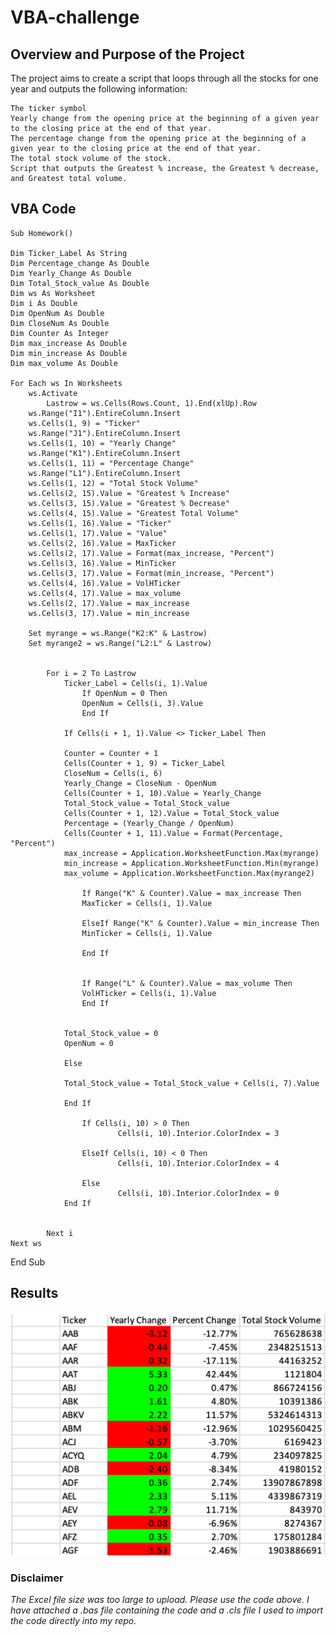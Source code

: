 # VBA-challenge

## Overview and Purpose of the Project
The project aims to create a script that loops through all the stocks for one year and outputs the following information:
```
The ticker symbol
Yearly change from the opening price at the beginning of a given year to the closing price at the end of that year.
The percentage change from the opening price at the beginning of a given year to the closing price at the end of that year.
The total stock volume of the stock. 
Script that outputs the Greatest % increase, the Greatest % decrease, and Greatest total volume. 
```
## VBA Code 

    Sub Homework()

    Dim Ticker_Label As String
    Dim Percentage_change As Double
    Dim Yearly_Change As Double
    Dim Total_Stock_value As Double
    Dim ws As Worksheet
    Dim i As Double
    Dim OpenNum As Double
    Dim CloseNum As Double
    Dim Counter As Integer
    Dim max_increase As Double
    Dim min_increase As Double
    Dim max_volume As Double

    For Each ws In Worksheets
        ws.Activate
            Lastrow = ws.Cells(Rows.Count, 1).End(xlUp).Row
        ws.Range("I1").EntireColumn.Insert
        ws.Cells(1, 9) = "Ticker"
        ws.Range("J1").EntireColumn.Insert
        ws.Cells(1, 10) = "Yearly Change"
        ws.Range("K1").EntireColumn.Insert
        ws.Cells(1, 11) = "Percentage Change"
        ws.Range("L1").EntireColumn.Insert
        ws.Cells(1, 12) = "Total Stock Volume"
        ws.Cells(2, 15).Value = "Greatest % Increase"
        ws.Cells(3, 15).Value = "Greatest % Decrease"
        ws.Cells(4, 15).Value = "Greatest Total Volume"
        ws.Cells(1, 16).Value = "Ticker"
        ws.Cells(1, 17).Value = "Value"
        ws.Cells(2, 16).Value = MaxTicker
        ws.Cells(2, 17).Value = Format(max_increase, "Percent")
        ws.Cells(3, 16).Value = MinTicker
        ws.Cells(3, 17).Value = Format(min_increase, "Percent")
        ws.Cells(4, 16).Value = VolHTicker
        ws.Cells(4, 17).Value = max_volume
        ws.Cells(2, 17).Value = max_increase
        ws.Cells(3, 17).Value = min_increase
        
        Set myrange = ws.Range("K2:K" & Lastrow)
        Set myrange2 = ws.Range("L2:L" & Lastrow)
        
            
            For i = 2 To Lastrow
                Ticker_Label = Cells(i, 1).Value
                    If OpenNum = 0 Then
                    OpenNum = Cells(i, 3).Value
                    End If
                
                If Cells(i + 1, 1).Value <> Ticker_Label Then
            
                Counter = Counter + 1
                Cells(Counter + 1, 9) = Ticker_Label
                CloseNum = Cells(i, 6)
                Yearly_Change = CloseNum - OpenNum
                Cells(Counter + 1, 10).Value = Yearly_Change
                Total_Stock_value = Total_Stock_value
                Cells(Counter + 1, 12).Value = Total_Stock_value
                Percentage = (Yearly_Change / OpenNum)
                Cells(Counter + 1, 11).Value = Format(Percentage, "Percent")
                max_increase = Application.WorksheetFunction.Max(myrange)
                min_increase = Application.WorksheetFunction.Min(myrange)
                max_volume = Application.WorksheetFunction.Max(myrange2)
                
                    If Range("K" & Counter).Value = max_increase Then
                    MaxTicker = Cells(i, 1).Value
                    
                    ElseIf Range("K" & Counter).Value = min_increase Then
                    MinTicker = Cells(i, 1).Value
                    
                    End If
                    
                   
                    If Range("L" & Counter).Value = max_volume Then
                    VolHTicker = Cells(i, 1).Value
                    End If
                
                    
                Total_Stock_value = 0
                OpenNum = 0
                
                Else
                
                Total_Stock_value = Total_Stock_value + Cells(i, 7).Value
            
                End If
                    
                    If Cells(i, 10) > 0 Then
                            Cells(i, 10).Interior.ColorIndex = 3
                
                    ElseIf Cells(i, 10) < 0 Then
                            Cells(i, 10).Interior.ColorIndex = 4
                    
                    Else
                            Cells(i, 10).Interior.ColorIndex = 0
                End If
                    
                
            Next i
    Next ws
End Sub



## Results 
![Formatted Cells](https://github.com/wteklay/VBA-challenge/blob/d48a35757676204c0449e340ae052d11f8c1cfc7/Screenshot%202023-03-06%20165014.png)
### Disclaimer 
*The Excel file size was too large to upload. Please use the code above.* 
*I have attached a .bas file containing the code and a .cls file I used to import the code directly into my repo.* 
